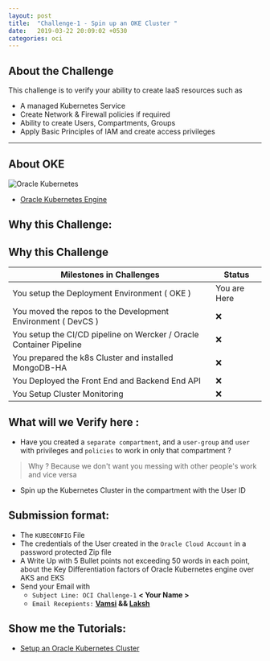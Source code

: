 ```yaml
---
layout: post
title:  "Challenge-1 - Spin up an OKE Cluster "
date:   2019-03-22 20:09:02 +0530
categories: oci
---
```



About the Challenge
---


This challenge is to verify your ability to create IaaS resources such as
* A managed Kubernetes Service
* Create Network & Firewall policies if required
* Ability to create Users, Compartments, Groups
* Apply Basic Principles of IAM and create access privileges

--------------------------------

## About OKE 

![Oracle Kubernetes](https://docs.oracle.com/en/cloud/iaas/container-cloud/sp_common/shared-images/cloudgs_occs.png)

* [Oracle Kubernetes Engine](https://cloud.oracle.com/containers/kubernetes-engine)

## Why this Challenge:

## Why this Challenge

<table>
<thead>
	<tr>
		<th>Milestones in Challenges</th>
		<th>Status</th>
	</tr>
</thead>
<tbody>
	<tr>
		<td>You setup the Deployment Environment ( OKE )</td>
		<td> You are Here </td>
	</tr>
	<tr>
		<td>You moved the repos to the Development Environment ( DevCS )</td>
		<td> ❌ </td>
	</tr>
	<tr>
		<td>You setup the CI/CD pipeline on Wercker / Oracle Container Pipeline</td>
		<td> ❌ </td>
	</tr>
	<tr>
		<td>You prepared the k8s Cluster and installed MongoDB-HA</td>
		<td> ❌ </td>
	</tr>
	<tr>
		<td>You Deployed the Front End and Backend End API</td>
		<td> ❌ </td>
	</tr>
	<tr>
		<td>You Setup Cluster Monitoring</td>
		<td>❌</td>
	</tr>
</tbody>
</table>

## What will we Verify here : 
* Have you created a `separate compartment`, and a `user-group` and `user`  with privileges and `policies` to work in only that compartment ?
>  Why ? Because we don't want you messing with other people's work and vice versa
* Spin up the Kubernetes Cluster in the compartment with the User ID 

## Submission format: 
* The `KUBECONFIG` File 
* The credentials of the User created in the `Oracle Cloud Account` in a password protected Zip file
* A Write Up with 5 Bullet points not exceeding 50 words in each point, about the Key Differentiation factors of Oracle Kubernetes engine over AKS and EKS
* Send your Email with 
  * `Subject Line: OCI Challenge-1`  **< Your Name >**
  * `Email Recepients:` **[Vamsi](mailto:vamsi.ramakrishnan@oracle.com) && [Laksh](mailto:lakshmikanth.vasudevamurthy@oracle.com)**

## Show me the Tutorials: 
* [Setup an Oracle Kubernetes Cluster](https://www.oracle.com/webfolder/technetwork/tutorials/obe/oci/oke-full/index.html)

